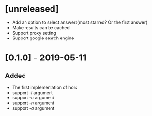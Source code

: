 # [unreleased]
- Add an option to select answers(most starred?  Or the first answer)
- Make results can be cached
- Support proxy setting
- Support google search engine

# [0.1.0] - 2019-05-11
## Added
- The first implementation of hors
- support *-l* argument
- support *-c* argument
- support *-n* argument
- support *-a* argument
